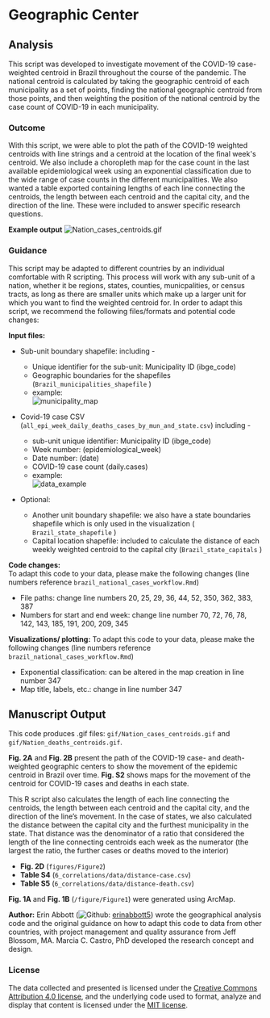
# Geographic Center

## Analysis
This script was developed to investigate movement of the COVID-19 case-weighted centroid in Brazil throughout the course of the pandemic. The national centroid is calculated by taking the geographic centroid of each municipality as a set of points, finding the national geographic centroid from those points, and then weighting the position of the national centroid by the case count of COVID-19 in each municipality.

### Outcome
With this script, we were able to plot the path of the COVID-19 weighted centroids with line strings and a centroid at the location of the final week's centroid. We also include a choropleth map for the case count in the last available epidemiological week using an exponential classification due to the wide range of case counts in the different municipalities. We also wanted a table exported containing lengths of each line connecting the centroids, the length between each centroid and the capital city, and the direction of the line. These were included to answer specific research questions.


__Example output__ 
 ![Nation_cases_centroids.gif](gif/Nation_cases_centroids.gif)

### Guidance
This script may be adapted to different countries by an individual comfortable with R scripting. This process will work with any sub-unit of a nation, whether it be regions, states, counties, municpalities, or census tracts, as long as there are smaller units which make up a larger unit for which you want to find the weighted centroid for. In order to adapt this script, we recommend the following files/formats and potential code changes:

__Input files:__  

* Sub-unit boundary shapefile: including -  
    * Unique identifier for the sub-unit: Municipality ID (ibge_code)
    * Geographic boundaries for the shapefiles (`Brazil_municipalities_shapefile` )
    * example:  
![municipality_map](https://user-images.githubusercontent.com/43140693/111041730-b28aa400-8407-11eb-8afb-cce5d68ede10.png)

* Covid-19 case CSV (`all_epi_week_daily_deaths_cases_by_mun_and_state.csv`) including -  
    * sub-unit unique identifier: Municipality ID (ibge_code)
    * Week number: (epidemiological_week)
    * Date number: (date)
    * COVID-19 case count (daily.cases)
    * example:  
![data_example](https://user-images.githubusercontent.com/43140693/111041744-c46c4700-8407-11eb-9fb1-8e9e63078089.png)
    
* Optional:
    * Another unit boundary shapefile: we also have a state boundaries shapefile which is only used in the visualization ( `Brazil_state_shapefile` )
    * Capital location shapefile: included to calculate the distance of each weekly weighted centroid to the capital city (`Brazil_state_capitals` )

    
__Code changes:__  
To adapt this code to your data, please make the following changes (line numbers reference `brazil_national_cases_workflow.Rmd`)
* File paths: change line numbers 20, 25, 29, 36, 44, 52, 350, 362, 383, 387
* Numbers for start and end week: change line number 70, 72, 76, 78, 142, 143, 185, 191, 200, 209, 345


__Visualizations/ plotting:__
To adapt this code to your data, please make the following changes (line numbers reference `brazil_national_cases_workflow.Rmd`)
* Exponential classification: can be altered in the map creation in line number 347
* Map title, labels, etc.: change in line number 347


## Manuscript Output
This code produces  .gif files: `gif/Nation_cases_centroids.gif` and `gif/Nation_deaths_centroids.gif`.

__Fig. 2A__ and __Fig. 2B__ present the path of the COVID-19 case- and death-weighted geographic centers to show the movement of the epidemic centroid in Brazil over time. __Fig. S2__ shows maps for the movement of the centroid for COVID-19 cases and deaths in each state.

This R script also calculates the length of each line connecting the centroids, the length between each centroid and the capital city, and the direction of the line’s movement. In the case of states, we also calculated the distance between the capital city and the furthest municipality in the state. That distance was the denominator of a ratio that considered the length of the line connecting centroids each week as the numerator (the largest the ratio, the further cases or deaths moved to the interior) 
  * __Fig. 2D__ (`figures/Figure2`)
  * __Table S4__  (`6_correlations/data/distance-case.csv`)
  * __Table S5__ (`6_correlations/data/distance-death.csv`)

__Fig. 1A__ and __Fig. 1B__ (`/figure/Figure1`) were generated using ArcMap.


__Author:__ Erin Abbott (![Github](http://i.imgur.com/9I6NRUm.png): [erinabbott5](https://github.com/erinabbott5)) wrote the geographical analysis code and the original guidance on how to adapt this code to data from other countries, with project management and quality assurance from Jeff Blossom, MA. Marcia C. Castro, PhD developed the research concept and design.


### License
The data collected and presented is licensed under the [Creative Commons Attribution 4.0 license](https://creativecommons.org/licenses/by/4.0/), and the underlying code used to format, analyze and display that content is licensed under the [MIT license](http://opensource.org/licenses/mit-license.php).